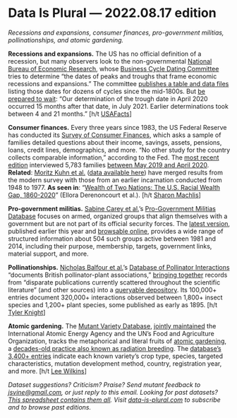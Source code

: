 Data Is Plural — 2022.08.17 edition
===================================

*Recessions and expansions, consumer finances, pro-government militias, pollinationships, and atomic gardening.*


__Recessions and expansions.__ The US has no official definition of a recession, but many observers look to the non-governmental [National Bureau of Economic Research](https://www.nber.org/about-nber), whose [Business Cycle Dating Committee](https://www.nber.org/research/business-cycle-dating) tries to determine “the dates of peaks and troughs that frame economic recessions and expansions.” The committee [publishes a table and data files](https://www.nber.org/research/data/us-business-cycle-expansions-and-contractions) listing those dates for dozens of cycles since the mid-1800s. But [be prepared to wait](https://www.nber.org/research/business-cycle-dating/business-cycle-dating-procedure-frequently-asked-questions): “Our determination of the trough date in April 2020 occurred 15 months after that date, in July 2021. Earlier determinations took between 4 and 21 months.” [h/t [USAFacts](https://usafacts.org/articles/what-is-a-recession-what-have-recessions-looked-like-in-the-past/)]


__Consumer finances.__ Every three years since 1983, the US Federal Reserve has conducted its [Survey of Consumer Finances](https://www.federalreserve.gov/econres/aboutscf.htm), which asks a sample of families detailed questions about their income, savings, assets, pensions, loans, credit lines, demographics, and more. “No other study for the country collects comparable information,” according to the Fed. The [most recent edition](https://www.federalreserve.gov/econres/scfindex.htm) interviewed 5,783 families [between May 2019 and April 2020](https://www.federalreserve.gov/publications/2020-bulletin-changes-in-us-family-finances-from-2016-to-2019.htm). __Related__: [Moritz Kuhn et al.](https://www.minneapolisfed.org/research/institute-working-papers/income-and-wealth-inequality-in-america-1949-2016) ([data available here](https://www.moritzschularick.com/academic/datasets-and-codes/)) have merged results from the modern survey with those from an earlier incarnation conducted from 1948 to 1977. __As seen in__: “[Wealth of Two Nations: The U.S. Racial Wealth Gap, 1860-2020](https://economics.princeton.edu/working-papers/wealth-of-two-nations-the-u-s-racial-wealth-gap-1860-2020/)” (Ellora Derenoncourt et al.). [h/t [Sharon Machlis](https://twitter.com/sharon000)]


__Pro-government militias.__ [Sabine Carey et al.](https://journals.sagepub.com/doi/10.1177/20531680211062772)’s [Pro-Government Militias Database](https://www.sabinecarey.com/militias-data) focuses on armed, organized groups that align themselves with a government but are not part of its official security forces. The [latest version](https://dataverse.harvard.edu/dataset.xhtml?persistentId=doi:10.7910/DVN/YK8L4I), published earlier this year and [browsable online](https://militiasdb.sowi.uni-mannheim.de/militias-public), provides a wide range of structured information about  504 such groups active between 1981 and 2014, including their purpose, membership, targets, government links, material support, and more.


__Pollinationships.__ [Nicholas Balfour et al.](https://esajournals.onlinelibrary.wiley.com/doi/10.1002/ecy.3801)’s [Database of Pollinator Interactions](https://www.dopi.org.uk/) “documents British pollinator-plant associations,” [bringing together](https://staff.sussex.ac.uk/news/article/58399-new-online-resource-can-help-users-bee-friendly-when-it-comes-to-planting-for-pollinators) records from “disparate publications currently scattered throughout the scientific literature” (and other sources) into a [queryable depository](https://www.dopi.org.uk/search). Its 100,000+ entries document 320,000+ interactions observed between 1,800+ insect species and 1,200+ plant species, some published as early as 1895. [h/t [Tyler Knight](https://www.reddit.com/user/tk-data)]


__Atomic gardening.__ The [Mutant Variety Database](https://nucleus.iaea.org/sites/mvd/SitePages/Home.aspx), [jointly maintained](https://www.fao.org/agriculture/fao-iaea-nuclear-techniques/en/) the International Atomic Energy Agency and the UN’s Food and Agriculture Organization, tracks the metaphorical and literal fruits of [atomic gardening](https://www.atomicgardening.com/), a [decades-old practice also known as radiation breeding](https://www.nytimes.com/2007/08/28/science/28crop.html). The [database’s 3,400+ entries](https://nucleus.iaea.org/sites/mvd/SitePages/Search.aspx) indicate each known variety’s crop type, species, targeted characteristics, mutation development method, country, registration year, and more. [h/t [Lee Wilkins](https://theprepared.org/newsletter-archive/2022-08-01)]


*Dataset suggestions? Criticism? Praise? Send mutant feedback to jsvine@gmail.com, or just reply to this email. Looking for past datasets? [This spreadsheet contains them all](https://docs.google.com/spreadsheets/d/1wZhPLMCHKJvwOkP4juclhjFgqIY8fQFMemwKL2c64vk/edit#gid=0). Visit [data-is-plural.com](https://www.data-is-plural.com) to subscribe and to browse past editions.*
